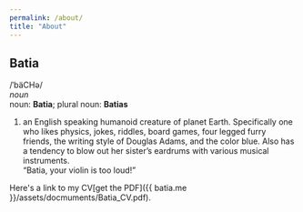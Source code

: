 ```yaml
---
permalink: /about/
title: "About"
---
```


## Batia
/ˈbäCHə/  
*noun*  
noun: **Batia**; plural noun: **Batias**  

1. an English speaking humanoid creature of planet Earth. Specifically one who likes physics, jokes, riddles, board games, four legged furry friends, the writing style of Douglas Adams, and the color blue. Also has a tendency to blow out her sister’s eardrums with various musical instruments.  
    “Batia, your violin is too loud!”  
    
Here's a link to my CV[get the PDF]({{ batia.me }}/assets/docmuments/Batia_CV.pdf).
